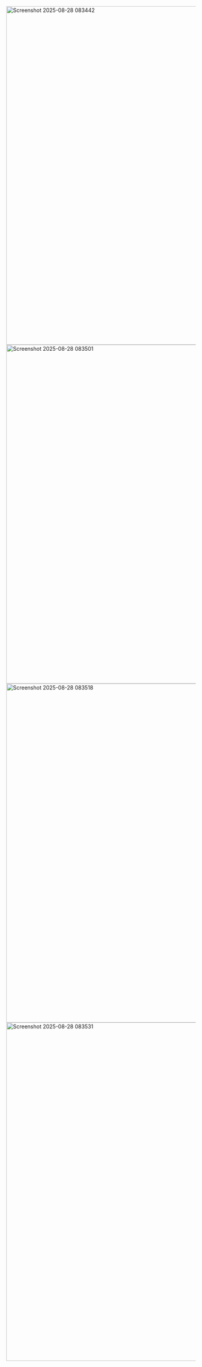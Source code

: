 <img width="1898" height="897" alt="Screenshot 2025-08-28 083442" src="https://github.com/user-attachments/assets/490f138f-d286-4704-8a74-fbd4ed2d2f84" />
<img width="1896" height="898" alt="Screenshot 2025-08-28 083501" src="https://github.com/user-attachments/assets/ff659e71-398c-436b-862e-ce1a74ae55c5" />
<img width="1919" height="898" alt="Screenshot 2025-08-28 083518" src="https://github.com/user-attachments/assets/eb3540fe-8f06-42cf-a95d-76500bc55816" />
<img width="1919" height="897" alt="Screenshot 2025-08-28 083531" src="https://github.com/user-attachments/assets/af5a3af4-f662-444f-9e8b-f0513a3dde2e" />
